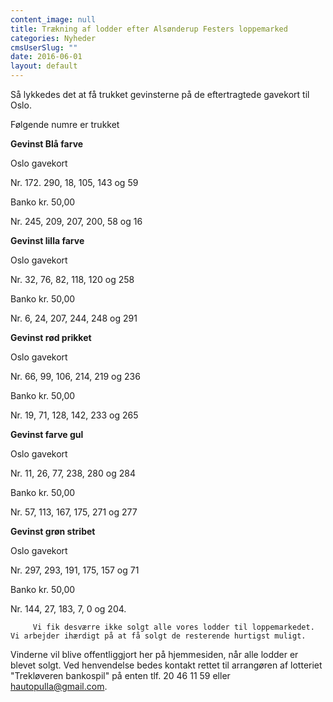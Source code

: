 ```yaml
---
content_image: null
title: Trækning af lodder efter Alsønderup Festers loppemarked
categories: Nyheder
cmsUserSlug: ""
date: 2016-06-01 
layout: default
---
```


Så lykkedes det at få trukket gevinsterne på de eftertragtede gavekort til Oslo.

Følgende numre er trukket

**Gevinst Blå farve**

Oslo gavekort

Nr. 172. 290, 18, 105, 143 og 59

Banko kr. 50,00

Nr. 245, 209, 207, 200, 58 og 16

**Gevinst lilla farve**


Oslo gavekort

Nr. 32, 76, 82, 118, 120 og 258

Banko kr. 50,00

Nr. 6, 24, 207, 244, 248 og 291

**Gevinst rød prikket**

Oslo gavekort

Nr. 66, 99, 106, 214, 219 og 236

Banko kr. 50,00

Nr. 19, 71, 128, 142, 233 og 265

**Gevinst farve gul**

Oslo gavekort

Nr. 11, 26, 77, 238, 280 og 284

Banko kr. 50,00

Nr. 57, 113, 167, 175, 271 og 277

**Gevinst grøn stribet**

Oslo gavekort

Nr. 297, 293, 191, 175, 157 og 71

Banko kr. 50,00

Nr. 144, 27, 183, 7, 0 og 204.




       
   

         Vi fik desværre ikke solgt alle vores lodder til loppemarkedet. Vi arbejder ihærdigt på at få solgt de resterende hurtigst muligt.

Vinderne vil blive offentliggjort her på hjemmesiden, når alle lodder er blevet solgt. Ved henvendelse bedes kontakt rettet til arrangøren af lotteriet "Trekløveren bankospil" på enten tlf. 20 46 11 59 eller hautopulla@gmail.com.